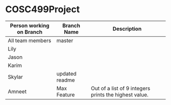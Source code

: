 # COSC499Project
Person working on Branch | Branch Name | Description
------------ | -------------  | ------------- 
All team members | master |
Lily |
Jason |
Karim |
Skylar | updated readme
Amneet | Max Feature | Out of a list of 9 integers prints the highest value.

